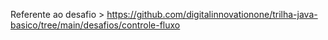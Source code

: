 Referente ao desafio > https://github.com/digitalinnovationone/trilha-java-basico/tree/main/desafios/controle-fluxo
